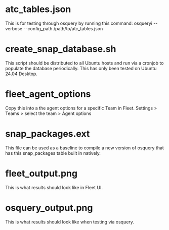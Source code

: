 # atc_tables.json
This is for testing through osquery by running this command: osqueryi --verbose --config_path /path/to/atc_tables.json

# create_snap_database.sh
This script should be distributed to all Ubuntu hosts and run via a cronjob to populate the database periodically. This has only been tested on Ubuntu 24.04 Desktop. 

# fleet_agent_options
Copy this into a the agent options for a specific Team in Fleet. Settings > Teams > select the team > Agent options

# snap_packages.ext
This file can be used as a baseline to compile a new version of osquery that has this snap_packages table built in natively.

# fleet_output.png
This is what results should look like in Fleet UI.

# osquery_output.png
This is what results should look like when testing via osquery. 
